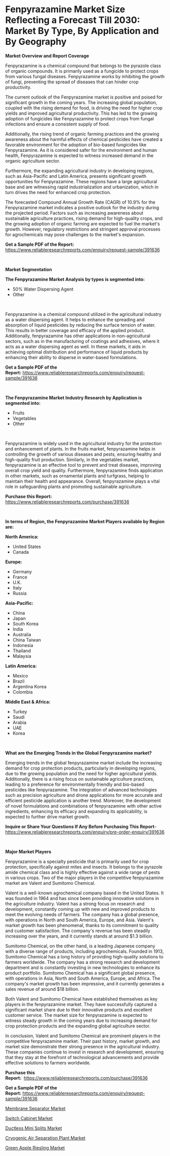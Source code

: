 <p><h1>Fenpyrazamine Market Size Reflecting a Forecast Till 2030: Market By Type, By Application and By Geography</h1></p><p><strong>Market Overview and Report Coverage</strong></p>
<p><p>Fenpyrazamine is a chemical compound that belongs to the pyrazole class of organic compounds. It is primarily used as a fungicide to protect crops from various fungal diseases. Fenpyrazamine works by inhibiting the growth of fungi, preventing the spread of diseases that can hinder crop productivity.</p><p>The current outlook of the Fenpyrazamine market is positive and poised for significant growth in the coming years. The increasing global population, coupled with the rising demand for food, is driving the need for higher crop yields and improved agricultural productivity. This has led to the growing adoption of fungicides like Fenpyrazamine to protect crops from fungal infections and ensure a consistent supply of food.</p><p>Additionally, the rising trend of organic farming practices and the growing awareness about the harmful effects of chemical pesticides have created a favorable environment for the adoption of bio-based fungicides like Fenpyrazamine. As it is considered safer for the environment and human health, Fenpyrazamine is expected to witness increased demand in the organic agriculture sector.</p><p>Furthermore, the expanding agricultural industry in developing regions, such as Asia-Pacific and Latin America, presents significant growth opportunities for Fenpyrazamine. These regions have a large agricultural base and are witnessing rapid industrialization and urbanization, which in turn drives the need for enhanced crop protection.</p><p>The forecasted Compound Annual Growth Rate (CAGR) of 10.9% for the Fenpyrazamine market indicates a positive outlook for the industry during the projected period. Factors such as increasing awareness about sustainable agriculture practices, rising demand for high-quality crops, and the growing adoption of organic farming are expected to fuel the market's growth. However, regulatory restrictions and stringent approval processes for agrochemicals may pose challenges to the market's expansion.</p></p>
<p><strong>Get a Sample PDF of the Report:</strong> <a href="https://www.reliableresearchreports.com/enquiry/request-sample/391636">https://www.reliableresearchreports.com/enquiry/request-sample/391636</a></p>
<p>&nbsp;</p>
<p><strong>Market Segmentation</strong></p>
<p><strong>The Fenpyrazamine Market Analysis by types is segmented into:</strong></p>
<p><ul><li>50% Water Dispersing Agent</li><li>Other</li></ul></p>
<p>&nbsp;</p>
<p><p>Fenpyrazamine is a chemical compound utilized in the agricultural industry as a water dispersing agent. It helps to enhance the spreading and absorption of liquid pesticides by reducing the surface tension of water. This results in better coverage and efficacy of the applied product. Additionally, fenpyrazamine has other applications in non-agricultural sectors, such as in the manufacturing of coatings and adhesives, where it acts as a water dispersing agent as well. In these markets, it aids in achieving optimal distribution and performance of liquid products by enhancing their ability to disperse in water-based formulations.</p></p>
<p><strong>Get a Sample PDF of the Report:</strong>&nbsp;<a href="https://www.reliableresearchreports.com/enquiry/request-sample/391636">https://www.reliableresearchreports.com/enquiry/request-sample/391636</a></p>
<p>&nbsp;</p>
<p><strong>The Fenpyrazamine Market Industry Research by Application is segmented into:</strong></p>
<p><ul><li>Fruits</li><li>Vegetables</li><li>Other</li></ul></p>
<p>&nbsp;</p>
<p><p>Fenpyrazamine is widely used in the agricultural industry for the protection and enhancement of plants. In the fruits market, fenpyrazamine helps in controlling the growth of various diseases and pests, ensuring healthy and high-quality fruit production. Similarly, in the vegetables market, fenpyrazamine is an effective tool to prevent and treat diseases, improving overall crop yield and quality. Furthermore, fenpyrazamine finds application in other markets, such as ornamental plants and turfgrass, helping to maintain their health and appearance. Overall, fenpyrazamine plays a vital role in safeguarding plants and promoting sustainable agriculture.</p></p>
<p><strong>Purchase this Report:</strong>&nbsp; <a href="https://www.reliableresearchreports.com/purchase/391636">https://www.reliableresearchreports.com/purchase/391636</a></p>
<p>&nbsp;</p>
<p><strong>In terms of Region, the Fenpyrazamine Market Players available by Region are:</strong></p>
<p>
    <p> <strong> North America: </strong>
        <ul>
            <li>United States</li>
            <li>Canada</li>
        </ul>
        </p> 
    <p> <strong> Europe: </strong>
        <ul>
            <li>Germany</li>
            <li>France</li>
            <li>U.K.</li>
            <li>Italy</li>
            <li>Russia</li>
        </ul>
        </p> 
    <p> <strong> Asia-Pacific: </strong>
        <ul>
            <li>China</li>
            <li>Japan</li>
            <li>South Korea</li>
            <li>India</li>
            <li>Australia</li>
            <li>China Taiwan</li>
            <li>Indonesia</li>
            <li>Thailand</li>
            <li>Malaysia</li>
        </ul>
        </p> 
    <p> <strong> Latin America: </strong>
        <ul>
            <li>Mexico</li>
            <li>Brazil</li>
            <li>Argentina Korea</li>
            <li>Colombia</li>
        </ul>
        </p> 
    <p> <strong> Middle East & Africa: </strong>
        <ul>
            <li>Turkey</li>
            <li>Saudi</li>
            <li>Arabia</li>
            <li>UAE</li>
            <li>Korea</li>
        </ul>
    </p>
    </p>
<p>&nbsp;</p>
<p><strong>What are the Emerging Trends in the Global Fenpyrazamine market?</strong></p>
<p><p>Emerging trends in the global fenpyrazamine market include the increasing demand for crop protection products, particularly in developing regions, due to the growing population and the need for higher agricultural yields. Additionally, there is a rising focus on sustainable agriculture practices, leading to a preference for environmentally friendly and bio-based pesticides like fenpyrazamine. The integration of advanced technologies such as precision agriculture and drone applications for more accurate and efficient pesticide application is another trend. Moreover, the development of novel formulations and combinations of fenpyrazamine with other active ingredients, enhancing its efficacy and expanding its applicability, is expected to further drive market growth.</p></p>
<p><strong>Inquire or Share Your Questions If Any Before Purchasing This Report</strong>- <a href="https://www.reliableresearchreports.com/enquiry/pre-order-enquiry/391636">https://www.reliableresearchreports.com/enquiry/pre-order-enquiry/391636</a></p>
<p>&nbsp;</p>
<p><strong>Major Market Players</strong></p>
<p><p>Fenpyrazamine is a specialty pesticide that is primarily used for crop protection, specifically against mites and insects. It belongs to the pyrazole amide chemical class and is highly effective against a wide range of pests in various crops. Two of the major players in the competitive fenpyrazamine market are Valent and Sumitomo Chemical.</p><p>Valent is a well-known agrochemical company based in the United States. It was founded in 1964 and has since been providing innovative solutions in the agriculture industry. Valent has a strong focus on research and development, constantly coming up with new and improved products to meet the evolving needs of farmers. The company has a global presence, with operations in North and South America, Europe, and Asia. Valent's market growth has been phenomenal, thanks to its commitment to quality and customer satisfaction. The company's revenue has been steadily increasing over the years, and it currently stands at around $1.3 billion.</p><p>Sumitomo Chemical, on the other hand, is a leading Japanese company with a diverse range of products, including agrochemicals. Founded in 1913, Sumitomo Chemical has a long history of providing high-quality solutions to farmers worldwide. The company has a strong research and development department and is constantly investing in new technologies to enhance its product portfolio. Sumitomo Chemical has a significant global presence, with operations in Asia, North and South America, Europe, and Africa. The company's market growth has been impressive, and it currently generates a sales revenue of around $18 billion.</p><p>Both Valent and Sumitomo Chemical have established themselves as key players in the fenpyrazamine market. They have successfully captured a significant market share due to their innovative products and excellent customer service. The market size for fenpyrazamine is expected to witness steady growth in the coming years due to increasing demand for crop protection products and the expanding global agriculture sector.</p><p>In conclusion, Valent and Sumitomo Chemical are prominent players in the competitive fenpyrazamine market. Their past history, market growth, and market size demonstrate their strong presence in the agricultural industry. These companies continue to invest in research and development, ensuring that they stay at the forefront of technological advancements and provide effective solutions to farmers worldwide.</p></p>
<p><strong>Purchase this Report:</strong>&nbsp;&nbsp;<a href="https://www.reliableresearchreports.com/purchase/391636">https://www.reliableresearchreports.com/purchase/391636</a></p>
<p></p>
<p><strong>Get a Sample PDF of the Report:</strong>&nbsp;<a href="https://www.reliableresearchreports.com/enquiry/request-sample/391636">https://www.reliableresearchreports.com/enquiry/request-sample/391636</a></p>
<p><p><a href="https://medium.com/@pair.holy.proof/membrane-separator-market-competitive-analysis-market-trends-and-forecast-to-2030-6f2656c6cdeb">Membrane Separator Market</a></p><p><a href="https://medium.com/@wall.see.write/switch-cabinet-market-size-cagr-trends-2024-2030-a20651e8c025">Switch Cabinet Market</a></p><p><a href="https://medium.com/@fire.honor.safe/ductless-mini-splits-market-research-report-its-history-and-forecast-2023-to-2030-3b02c1c6bc35">Ductless Mini Splits Market</a></p><p><a href="https://medium.com/@lap.snake.again/analyzing-cryogenic-air-separation-plant-market-global-industry-perspective-and-forecast-2023-to-d498748da831">Cryogenic Air Separation Plant Market</a></p><p><a href="https://medium.com/@jensenklein/green-apple-riesling-market-size-reveals-the-best-marketing-channels-in-global-industry-e4fb1a7b91a9">Green Apple Riesling Market</a></p></p>